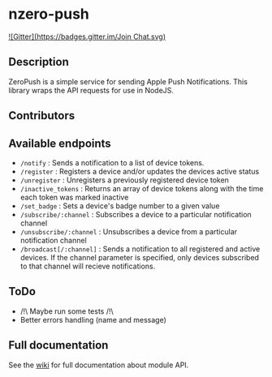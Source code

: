 # nzero-push

[![Gitter](https://badges.gitter.im/Join Chat.svg)](https://gitter.im/linitix/nzero-push?utm_source=badge&utm_medium=badge&utm_campaign=pr-badge)

## Description

ZeroPush is a simple service for sending Apple Push Notifications. This library wraps the API requests for use in NodeJS.

## Contributors

## Available endpoints

* `/notify` : Sends a notification to a list of device tokens.
* `/register` : Registers a device and/or updates the devices active status
* `/unregister` : Unregisters a previously registered device token
* `/inactive_tokens` : Returns an array of device tokens along with the time each token was marked inactive
* `/set_badge` : Sets a device's badge number to a given value
* `/subscribe/:channel` : Subscribes a device to a particular notification channel
* `/unsubscribe/:channel` : Unsubscribes a device from a particular notification channel
* `/broadcast[/:channel]` : Sends a notification to all registered and active devices. If the channel parameter is specified, only devices subscribed to that channel will recieve notifications.

## ToDo

* /!\ Maybe run some tests /!\
* Better errors handling (name and message)

## Full documentation

See the [wiki](https://github.com/linitix/nzero-push/wiki) for full documentation about module API.